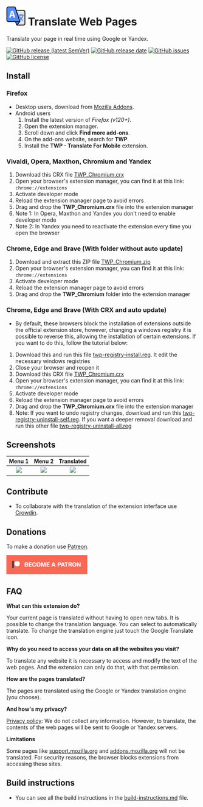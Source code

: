 
# <img src="https://github.com/FilipePS/Traduzir-paginas-web/blob/master/src/icons/icon-128.png" height="50"> Translate Web Pages

Translate your page in real time using Google or Yandex.

[![GitHub release (latest SemVer)](https://img.shields.io/github/v/release/FilipePS/Traduzir-paginas-web?label=latest%20version&sort=semver)](https://github.com/FilipePS/Traduzir-paginas-web/releases)
[![GitHub release date](https://img.shields.io/github/release-date/FilipePS/Traduzir-paginas-web?labely)](https://github.com/FilipePS/Traduzir-paginas-web/latest)
[![GitHub issues](https://img.shields.io/github/issues/FilipePS/Traduzir-paginas-web?color=red)](https://github.com/FilipePS/Traduzir-paginas-web/issues)
[![GitHub license](https://img.shields.io/github/license/FilipePS/Traduzir-paginas-web?color=lightgrey)](https://github.com/FilipePS/Traduzir-paginas-web/blob/master/LICENSE)

## Install

### Firefox
- Desktop users, download from [Mozilla Addons](https://addons.mozilla.org/firefox/addon/traduzir-paginas-web/).
- Android users
  1. Install the latest version of _Firefox (v120+)_.
  2. Open the extension manager.
  3. Scroll down and click **Find more add-ons**.
  4. On the add-ons website, search for **TWP**.
  5. Install the **TWP - Translate For Mobile** extension.


### Vivaldi, Opera, Maxthon, Chromium and Yandex
1. Download this CRX file [TWP_Chromium.crx](https://github.com/FilipePS/Traduzir-paginas-web/releases/download/v10.0.1.0/TWP_10.0.1.0_Chromium.crx)
2. Open your browser's extension manager, you can find it at this link: `chrome://extensions`
3. Activate developer mode
4. Reload the extension manager page to avoid errors
5. Drag and drop the **TWP_Chromium.crx** file into the extension manager
6. Note 1: In Opera, Maxthon and Yandex you don't need to enable developer mode
7. Note 2: In Yandex you need to reactivate the extension every time you open the browser

### Chrome, Edge and Brave (With folder without auto update)
1. Download and extract this ZIP file [TWP_Chromium.zip](https://github.com/FilipePS/Traduzir-paginas-web/releases/download/v10.0.1.0/TWP_10.0.1.0_Chromium.zip)
2. Open your browser's extension manager, you can find it at this link: `chrome://extensions`
3. Activate developer mode
4. Reload the extension manager page to avoid errors
5. Drag and drop the **TWP_Chromium** folder into the extension manager

### Chrome, Edge and Brave (With CRX and auto update)
- By default, these browsers block the installation of extensions outside the official extension store, however, changing a windows registry it is possible to reverse this, allowing the installation of certain extensions. If you want to do this, follow the tutorial below:

1. Download this and run this file [twp-registry-install.reg](https://raw.githubusercontent.com/FilipePS/Traduzir-paginas-web/master/dist/chromium/twp-registry-install.reg). It edit the necessary windows registries
2. Close your browser and reopen it
3. Download this CRX file [TWP_Chromium.crx](https://github.com/FilipePS/Traduzir-paginas-web/releases/download/v10.0.1.0/TWP_10.0.1.0_Chromium.crx)
4. Open your browser's extension manager, you can find it at this link: `chrome://extensions`
5. Activate developer mode
6. Reload the extension manager page to avoid errors
7. Drag and drop the **TWP_Chromium.crx** file into the extension manager
8. Note: If you want to undo registry changes, download and run this [twp-registry-uninstall-self.reg](https://raw.githubusercontent.com/FilipePS/Traduzir-paginas-web/master/dist/chromium/twp-registry-uninstall-self.reg). If you want a deeper removal download and run this other file [twp-registry-uninstall-all.reg](https://raw.githubusercontent.com/FilipePS/Traduzir-paginas-web/master/dist/chromium/twp-registry-uninstall-all.reg)

## Screenshots
| Menu 1 | Menu 2 | Translated |
| :--: | :--: | :--: |
| <img src="https://addons.mozilla.org/user-media/previews/full/258/258434.png" height="200"> | <img src="https://addons.mozilla.org/user-media/previews/full/258/258435.png" height="200"> | <img src="https://addons.mozilla.org/user-media/previews/full/258/258436.png" height="200"> |

## Contribute

- To collaborate with the translation of the extension interface use [Crowdin](https://crowdin.com/project/translate-web-pages).

## Donations

To make a donation use [Patreon](https://www.patreon.com/filipeps).

[<img src="https://github.com/FilipePS/Traduzir-paginas-web/blob/master/src/icons/patreon.png" alt="Patreon" height="50">](https://www.patreon.com/filipeps)

## FAQ

**What can this extension do?**

Your current page is translated without having to open new tabs.
It is possible to change the translation language.
You can select to automatically translate.
To change the translation engine just touch the Google Translate icon. 

**Why do you need to access your data on all the websites you visit?**

To translate any website it is necessary to access and modify the text of the web pages. And the extension can only do that, with that permission.

**How are the pages translated?**

The pages are translated using the Google or Yandex translation engine (you choose).

**And how's my privacy?**

[Privacy policy](https://addons.mozilla.org/addon/traduzir-paginas-web/privacy/): We do not collect any information. However, to translate, the contents of the web pages will be sent to Google or Yandex servers.

**Limitations**

Some pages like [support.mozilla.org](https://support.mozilla.org/) and [addons.mozilla.org](http://addons.mozilla.org/) will not be translated. For security reasons, the browser blocks extensions from accessing these sites.

## Build instructions
- You can see all the build instructions in the [build-instructions.md](build-instructions.md) file.